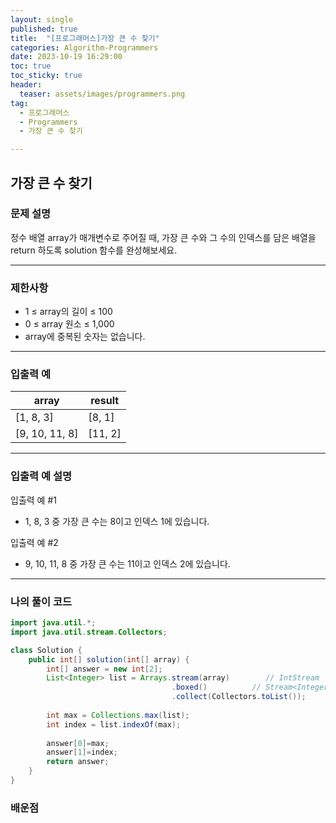 ```yaml
---
layout: single
published: true
title:  "[프로그래머스]가장 큰 수 찾기"
categories: Algorithm-Programmers
date: 2023-10-19 16:29:00
toc: true
toc_sticky: true
header:
  teaser: assets/images/programmers.png
tag:   
  - 프로그래머스
  - Programmers
  - 가장 큰 수 찾기

---
```


## 가장 큰 수 찾기


### 문제 설명

정수 배열 array가 매개변수로 주어질 때, 가장 큰 수와 그 수의 인덱스를 담은 배열을 return 하도록 solution 함수를 완성해보세요.



----------------

### 제한사항

* 1 ≤ array의 길이 ≤ 100
* 0 ≤ array 원소 ≤ 1,000
* array에 중복된 숫자는 없습니다.


----------------

### 입출력 예


|array|	result|
|---|---|
|[1, 8, 3]|	[8, 1]|
|[9, 10, 11, 8]|	[11, 2]|

----------------

### 입출력 예 설명

입출력 예 #1  

* 1, 8, 3 중 가장 큰 수는 8이고 인덱스 1에 있습니다.
  

입출력 예 #2  

* 9, 10, 11, 8 중 가장 큰 수는 11이고 인덱스 2에 있습니다.
  

  

  

  

----------------

### 나의 풀이 코드

```java
import java.util.*;
import java.util.stream.Collectors;

class Solution {
    public int[] solution(int[] array) {
        int[] answer = new int[2];
        List<Integer> list = Arrays.stream(array)        // IntStream
                                    .boxed()          // Stream<Integer>
                                    .collect(Collectors.toList());
        
        int max = Collections.max(list);
        int index = list.indexOf(max);
        
        answer[0]=max;
        answer[1]=index;
        return answer;
    }
}
```




### 배운점

```java

```
